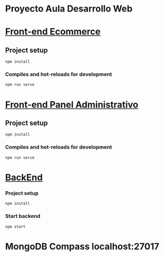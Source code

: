 # Proyecto Aula Desarrollo Web
# [Front-end Ecommerce](https://github.com/Lovealone1/EcommerceGeneral)

## Project setup
```
npm install
```

### Compiles and hot-reloads for development
```
npm run serve
```

# [Front-end Panel Administrativo](https://github.com/Lovealone1/PanelEcommerce)

## Project setup
```
npm install
```

### Compiles and hot-reloads for development
```
npm run serve
```

# [BackEnd](https://github.com/Lovealone1/Proyecto_aula_dll_web)
### Project setup
```
npm install
```
### Start backend
```
npm start
```
# MongoDB Compass localhost:27017
